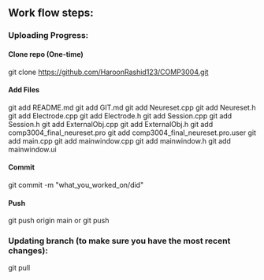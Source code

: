 ## Work flow steps:

### Uploading Progress:

#### Clone repo (One-time)
git clone https://github.com/HaroonRashid123/COMP3004.git

#### Add Files
git add README.md
git add GIT.md
git add Neureset.cpp
git add Neureset.h
git add Electrode.cpp
git add Electrode.h
git add Session.cpp
git add Session.h
git add ExternalObj.cpp
git add ExternalObj.h
git add comp3004_final_neureset.pro
git add comp3004_final_neureset.pro.user
git add main.cpp
git add mainwindow.cpp
git add mainwindow.h
git add mainwindow.ui

#### Commit
git commit -m "what_you_worked_on/did"

#### Push
git push origin main
or
git push

### Updating branch (to make sure you have the most recent changes):
git pull

